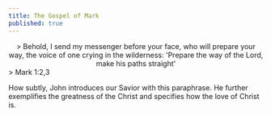```yaml
---
title: The Gospel of Mark
published: true
---
```


<div align=center>
> Behold, I send my messenger before your face, who will prepare your way, the voice of one crying in the wilderness: 'Prepare the way of the Lord, make his paths straight'
</div>
<div align = left>
> Mark 1:2,3
</div>

How subtly, John introduces our Savior with this paraphrase. He further exemplifies the greatness of the Christ and specifies how the love of Christ is.
